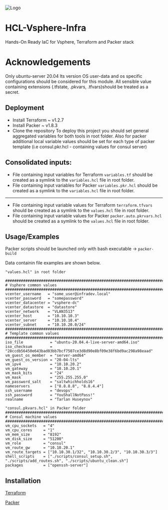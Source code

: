 
![Logo](https://s3.eu-central-1.amazonaws.com/huseynov.tarlan/AD-minimized.png)
#  HCL-Vsphere-Infra

Hands-On Ready IaC for Vsphere, Terraform and Packer stack


# Acknowledgements

Only ubuntu-server 20.04 lts version OS user-data and os specific configurations should be considered for this module.
All sensible value containing extensions (.tfstate, .pkvars, .tfvars)should be treated as a secret.

## Deployment
- Install Terraform ~ v1.2.7
- Install Packer ~ v1.8.3
- Clone the repository
To deploy this project you should set general aggregated variables for both tools in root folder.
Also for packer additional local variable values should be set for each type of packer template (i.e consul.pkr.hcl - containing values for consul server)
## Consolidated inputs:
- File containing input variables for Terraform `variables.tf` should be created as a symlink to the `variables.hcl` file in root folder.
- File containing input variables for Packer `variables.pkr.hcl` should be created as a symlink to the `variables.hcl` file in root folder.
---
- File containing input variable values for Terraform `terraform.tfvars` should be created as a symlink to the `values.hcl` file in root folder.
- File containing input variable values for Packer `packer.auto.pkrvars.hcl` should be created as a symlink to the `values.hcl` file in root folder.











## Usage/Examples

Packer scripts should be launched only with bash executable -> `packer-build`

Data containin file examples are shown below.

```hcl
"values.hcl" in root folder

##################################################################################
# Vsphere common values
##################################################################################
vcenter_username   = "some_user@infradev.local"
vcenter_password   = "somepassword"
vcenter_datacenter = "vsphere-dc"
vcenter_datastore  = "datastore"
vcenter_network    = "VLAN3513"
vcenter_host       = "10.10.10.3"
vcenter_server     = "10.10.10.4"
vcenter_subnet     = "10.10.20.0/24"
##################################################################################
# Template common values
##################################################################################
iso_file            = "ubuntu-20.04.4-live-server-amd64.iso"
iso_checksum        = "28ccdb56450e643bad03bb7bcf7507ce3d8d90e8bf09e38f6bd9ac298a98eaad"
vm_guest_os_member  = "server-amd64"
vm_guest_os_version = "20-04-lts"
vm_ipv4             = "10.10.20.2"
vm_gateway          = "10.10.20.1"
vm_mask_bits        = "24"
vm_mask             = "255.255.255.0"
vm_password_salt    = "saltwhichholds16"
nameservers         = ["8.8.8.8", "8.8.4.4"]
ssh_username        = "devops"
ssh_password        = "YouShallNotPass!"
realname            = "Tarlan Huseynov"
```

```hcl
"consul.pkvars.hcl" in Packer folder
##################################################################################
# Consul machine values
##################################################################################
vm_cpu_sockets   = "4"
vm_cpu_cores     = "1"
vm_mem_size      = "8192"
vm_disk_size     = "51200"
vm_role          = "consul"
vm_route_gw      = "10.10.20.1"
vm_route_targets = ["10.10.30.1/32", "10.10.30.2/3", "10.10.30.3/3"]
shell_scripts    = ["./scripts/consul_setup.sh", "./scripts/add_routes.sh", "./scripts/ubuntu_clean.sh"]
packages         = ["openssh-server"]
```


## Installation
[Terraform](https://www.terraform.io/downloads)

[Packer](https://www.packer.io/downloads)

    
